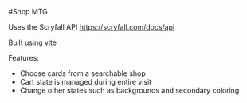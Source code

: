 #Shop MTG

Uses the Scryfall API https://scryfall.com/docs/api

Built using vite

Features:

- Choose cards from a searchable shop
- Cart state is managed during entire visit
- Change other states such as backgrounds and secondary coloring
